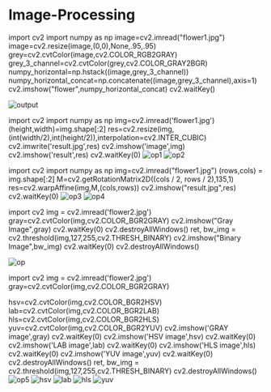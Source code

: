 # Image-Processing
import cv2
import numpy as np
image=cv2.imread("flower1.jpg")
image=cv2.resize(image,(0,0),None,.95,.95)
grey=cv2.cvtColor(image,cv2.COLOR_RGB2GRAY)
grey_3_channel=cv2.cvtColor(grey,cv2.COLOR_GRAY2BGR)
numpy_horizontal=np.hstack((image,grey_3_channel))
numpy_horizontal_concat=np.concatenate((image,grey_3_channel),axis=1)
cv2.imshow("flower",numpy_horizontal_concat)
cv2.waitKey()


![output](https://user-images.githubusercontent.com/72369402/105163284-ba317900-5b39-11eb-9103-313528df9fee.png)

import cv2
import numpy as np
img=cv2.imread('flower1.jpg')
(height,width)=img.shape[:2]
res=cv2.resize(img,(int(width/2),int(height/2)),interpolation=cv2.INTER_CUBIC)
cv2.imwrite('result.jpg',res)
cv2.imshow('image',img)
cv2.imshow('result',res)
cv2.waitKey(0)
![op1](https://user-images.githubusercontent.com/72369402/105165079-e5b56300-5b3b-11eb-9756-e4dcefaae1dd.png)
![op2](https://user-images.githubusercontent.com/72369402/105165107-ec43da80-5b3b-11eb-8fa2-959c0dc197ef.png)


import cv2
import numpy as np
img=cv2.imread("flower1.jpg")
(rows,cols) = img.shape[:2]
M=cv2.getRotationMatrix2D((cols / 2, rows / 2),135,1)
res=cv2.warpAffine(img,M,(cols,rows))
cv2.imshow("result.jpg",res)
cv2.waitKey(0)
![op3](https://user-images.githubusercontent.com/72369402/105165941-f61a0d80-5b3c-11eb-9089-980c40bb5411.PNG)
![op4](https://user-images.githubusercontent.com/72369402/105166215-409b8a00-5b3d-11eb-8f2e-0786ac1c5f64.PNG)

import cv2
img = cv2.imread('flower2.jpg')
gray=cv2.cvtColor(img,cv2.COLOR_BGR2GRAY)
cv2.imshow("Gray Image",gray)
cv2.waitKey(0)
cv2.destroyAllWindows()
ret, bw_img = cv2.threshold(img,127,255,cv2.THRESH_BINARY)
cv2.imshow("Binary Image",bw_img)
cv2.waitKey(0)
cv2.destroyAllWindows()

![op](https://user-images.githubusercontent.com/72369402/105164279-f6190e00-5b3a-11eb-8b2f-4c34fc15cd50.png)

import cv2
img = cv2.imread('flower2.jpg')
gray=cv2.cvtColor(img,cv2.COLOR_BGR2GRAY)

hsv=cv2.cvtColor(img,cv2.COLOR_BGR2HSV)
lab=cv2.cvtColor(img,cv2.COLOR_BGR2LAB)
hls=cv2.cvtColor(img,cv2.COLOR_BGR2HLS)
yuv=cv2.cvtColor(img,cv2.COLOR_BGR2YUV)
cv2.imshow('GRAY image',gray)
cv2.waitKey(0)
cv2.imshow('HSV image',hsv)
cv2.waitKey(0)
cv2.imshow('LAB image',lab)
cv2.waitKey(0)
cv2.imshow('HLS image',hls)
cv2.waitKey(0)
cv2.imshow('YUV image',yuv)
cv2.waitKey(0)
cv2.destroyAllWindows()
ret, bw_img = cv2.threshold(img,127,255,cv2.THRESH_BINARY)
cv2.destroyAllWindows()
![op5](https://user-images.githubusercontent.com/72369402/105168707-8148d280-5b40-11eb-8e77-20a1c5684517.PNG)
![hsv](https://user-images.githubusercontent.com/72369402/105168804-a3daeb80-5b40-11eb-807b-54835212a5ff.PNG)
![lab](https://user-images.githubusercontent.com/72369402/105168830-afc6ad80-5b40-11eb-8adc-95372ccb2ecb.PNG)
![hls](https://user-images.githubusercontent.com/72369402/105168873-bd7c3300-5b40-11eb-8583-8546162017f9.PNG)
![yuv](https://user-images.githubusercontent.com/72369402/105168954-d97fd480-5b40-11eb-9fef-9a73237ff0ec.PNG)



